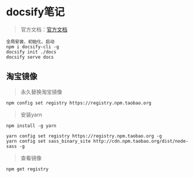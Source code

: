 
# docsify笔记

> 官方文档：[官方文档](https://docsify.js.org/#/zh-cn/quickstart)

```shell
全局安装、初始化、启动
npm i docsify-cli -g
docsify init ./docs
docsify serve docs
```

## 淘宝镜像

> 永久替换淘宝镜像

```shell
npm config set registry https://registry.npm.taobao.org
```

> 安装yarn

```shell
npm install -g yarn

yarn config set registry https://registry.npm.taobao.org -g
yarn config set sass_binary_site http://cdn.npm.taobao.org/dist/node-sass -g
```

> 查看镜像

```shell
npm get registry
```

